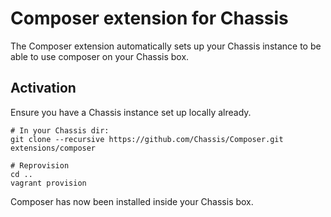 # Composer extension for Chassis
The Composer extension automatically sets up your Chassis instance to be able to use composer on your Chassis box.

## Activation
Ensure you have a Chassis instance set up locally already.

```
# In your Chassis dir:
git clone --recursive https://github.com/Chassis/Composer.git extensions/composer

# Reprovision
cd ..
vagrant provision
```

Composer has now been installed inside your Chassis box.
